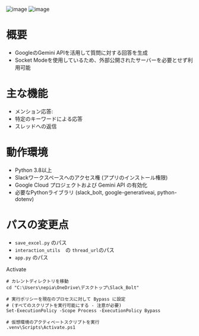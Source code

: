 ![image](https://github.com/user-attachments/assets/1034b932-e2da-41a6-a959-9c711145a10a)
![image](https://github.com/user-attachments/assets/0075a8e1-6c63-4938-91db-9d2da2de1336)

# 概要
- GoogleのGemini APIを活用して質問に対する回答を生成
- Socket Modeを使用しているため、外部公開されたサーバーを必要とせず利用可能

# 主な機能
- メンション応答:
- 特定のキーワードによる応答
- スレッドへの返信

# 動作環境
- Python 3.8以上
- Slackワークスペースへのアクセス権 (アプリのインストール権限)
- Google Cloud プロジェクトおよび Gemini API の有効化
- 必要なPythonライブラリ (slack_bolt, google-generativeai, python-dotenv)

# パスの変更点
- `save_excel.py` のパス
- `interaction_utils`　の `thread_url`のパス
- `app.py` のパス

Activate
```
# カレントディレクトリを移動
cd "C:\Users\nepia\OneDrive\デスクトップ\Slack_Bolt"

# 実行ポリシーを現在のプロセスに対して Bypass に設定
# (すべてのスクリプトを実行可能にする - 注意が必要)
Set-ExecutionPolicy -Scope Process -ExecutionPolicy Bypass

# 仮想環境のアクティベートスクリプトを実行
.venv\Scripts\Activate.ps1

```

